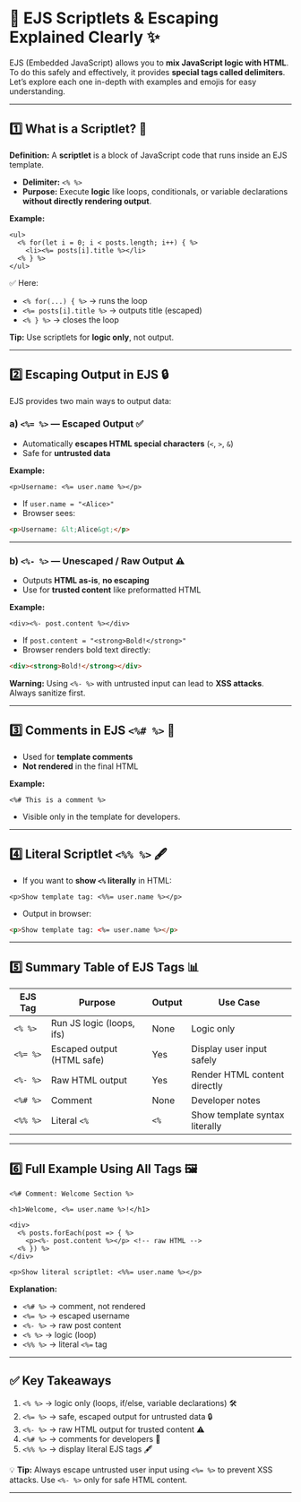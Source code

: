 
# 🧩 EJS Scriptlets & Escaping Explained Clearly ✨

EJS (Embedded JavaScript) allows you to **mix JavaScript logic with HTML**. To do this safely and effectively, it provides **special tags called delimiters**. Let’s explore each one in-depth with examples and emojis for easy understanding.

---

## 1️⃣ **What is a Scriptlet? 📝**

**Definition:**
A **scriptlet** is a block of JavaScript code that runs inside an EJS template.

* **Delimiter:** `<% %>`
* **Purpose:** Execute **logic** like loops, conditionals, or variable declarations **without directly rendering output**.

**Example:**

```ejs
<ul>
  <% for(let i = 0; i < posts.length; i++) { %>
    <li><%= posts[i].title %></li>
  <% } %>
</ul>
```

✅ Here:

* `<% for(...) { %>` → runs the loop
* `<%= posts[i].title %>` → outputs title (escaped)
* `<% } %>` → closes the loop

**Tip:** Use scriptlets for **logic only**, not output.

---

## 2️⃣ **Escaping Output in EJS 🔒**

EJS provides two main ways to output data:

### a) `<%= %>` — Escaped Output ✅

* Automatically **escapes HTML special characters** (`<`, `>`, `&`)
* Safe for **untrusted data**

**Example:**

```ejs
<p>Username: <%= user.name %></p>
```

* If `user.name = "<Alice>"`
* Browser sees:

```html
<p>Username: &lt;Alice&gt;</p>
```

---

### b) `<%- %>` — Unescaped / Raw Output ⚠️

* Outputs **HTML as-is**, **no escaping**
* Use for **trusted content** like preformatted HTML

**Example:**

```ejs
<div><%- post.content %></div>
```

* If `post.content = "<strong>Bold!</strong>"`
* Browser renders bold text directly:

```html
<div><strong>Bold!</strong></div>
```

**Warning:** Using `<%- %>` with untrusted input can lead to **XSS attacks**. Always sanitize first.

---

## 3️⃣ **Comments in EJS `<%# %>` 💬**

* Used for **template comments**
* **Not rendered** in the final HTML

**Example:**

```ejs
<%# This is a comment %>
```

* Visible only in the template for developers.

---

## 4️⃣ **Literal Scriptlet `<%% %>` 🖋️**

* If you want to **show `<%` literally** in HTML:

```ejs
<p>Show template tag: <%%= user.name %></p>
```

* Output in browser:

```html
<p>Show template tag: <%= user.name %></p>
```

---

## 5️⃣ **Summary Table of EJS Tags 📊**

| EJS Tag  | Purpose                    | Output | Use Case                       |
| -------- | -------------------------- | ------ | ------------------------------ |
| `<% %>`  | Run JS logic (loops, ifs)  | None   | Logic only                     |
| `<%= %>` | Escaped output (HTML safe) | Yes    | Display user input safely      |
| `<%- %>` | Raw HTML output            | Yes    | Render HTML content directly   |
| `<%# %>` | Comment                    | None   | Developer notes                |
| `<%% %>` | Literal `<%`               | `<%`   | Show template syntax literally |

---

## 6️⃣ **Full Example Using All Tags 🖼️**

```ejs
<%# Comment: Welcome Section %>

<h1>Welcome, <%= user.name %>!</h1>

<div>
  <% posts.forEach(post => { %>
    <p><%- post.content %></p> <!-- raw HTML -->
  <% }) %>
</div>

<p>Show literal scriptlet: <%%= user.name %></p>
```

**Explanation:**

* `<%# %>` → comment, not rendered
* `<%= %>` → escaped username
* `<%- %>` → raw post content
* `<% %>` → logic (loop)
* `<%% %>` → literal `<%=` tag

---

## ✅ **Key Takeaways**

1. `<% %>` → logic only (loops, if/else, variable declarations) 🛠️
2. `<%= %>` → safe, escaped output for untrusted data 🔒
3. `<%- %>` → raw HTML output for trusted content ⚠️
4. `<%# %>` → comments for developers 💬
5. `<%% %>` → display literal EJS tags 🖋️

💡 **Tip:** Always escape untrusted user input using `<%= %>` to prevent XSS attacks. Use `<%- %>` only for safe HTML content.

---